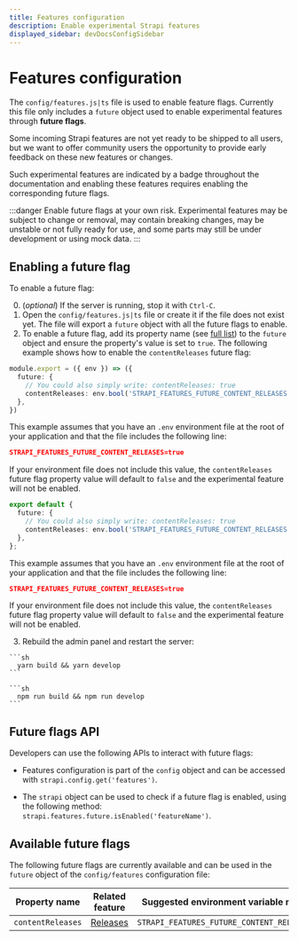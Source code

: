 ```yaml
---
title: Features configuration
description: Enable experimental Strapi features
displayed_sidebar: devDocsConfigSidebar
---
```


# Features configuration

The `config/features.js|ts` file is used to enable feature flags. Currently this file only includes a `future` object used to enable experimental features through **future flags**. 

Some incoming Strapi features are not yet ready to be shipped to all users, but we want to offer community users the opportunity to provide early feedback on these new features or changes.

Such experimental features are indicated by a <FutureBadge /> badge throughout the documentation and enabling these features requires enabling the corresponding future flags.

:::danger
Enable future flags at your own risk. Experimental features may be subject to change or removal, may contain breaking changes, may be unstable or not fully ready for use, and some parts may still be under development or using mock data.
:::

<!-- ! Commented out as not relevant for now -->
<!-- Future flags can also be utilized for enabling coming breaking changes in upcoming versions (when prefixed by `vX`, with 'X' being the target version). In this scenario, if you decide to enable a future flag for a breaking change, you will need to migrate your application to adapt to this breaking change. -->

## Enabling a future flag

To enable a future flag:

0. (_optional_) If the server is running, stop it with `Ctrl-C`.
1. Open the `config/features.js|ts` file or create it if the file does not exist yet. The file will export a `future` object with all the future flags to enable.
2. To enable a future flag, add its property name (see [full list](#available-future-flags)) to the `future` object and ensure the property's value is set to `true`. The following example shows how to enable the `contentReleases` future flag:

  <Tabs groupId='js-ts'>

  <Tab value="js" label="JavaScript">

  ```ts title="/config/features.ts"
  module.export = ({ env }) => ({
    future: {
      // You could also simply write: contentReleases: true
      contentReleases: env.bool('STRAPI_FEATURES_FUTURE_CONTENT_RELEASES', false),
    },
  })

  ```

  This example assumes that you have an `.env` environment file at the root of your application and that the file includes the following line:

  ```json title=".env"
  STRAPI_FEATURES_FUTURE_CONTENT_RELEASES=true
  ```

  If your environment file does not include this value, the `contentReleases` future flag property value  will default to `false` and the experimental feature will not be enabled.

  </Tab>

  <Tab value="ts" label="TypeScript">

  ```ts title="/config/features.ts"
  export default {
    future: {
      // You could also simply write: contentReleases: true
      contentReleases: env.bool('STRAPI_FEATURES_FUTURE_CONTENT_RELEASES', false),
    },
  };
  ```

  This example assumes that you have an `.env` environment file at the root of your application and that the file includes the following line:

  ```json title=".env"
  STRAPI_FEATURES_FUTURE_CONTENT_RELEASES=true
  ```

  If your environment file does not include this value, the `contentReleases` future flag property value will default to `false` and the experimental feature will not be enabled.

  </Tab>
  </Tabs> 

3. Rebuild the admin panel and restart the server:

  <Tabs groupId="yarn-npm">
  <Tab value="yarn" label="Yarn">
  
    ```sh
      yarn build && yarn develop
    ```
  </Tab>
  <Tab value="npm" label="NPM">

    ```sh
      npm run build && npm run develop
    ```

  </Tab>
  </Tabs>

## Future flags API

Developers can use the following APIs to interact with future flags:

- Features configuration is part of the `config` object and can be accessed with `strapi.config.get('features')`.

- The `strapi` object can be used to check if a future flag is enabled, using the following method: `strapi.features.future.isEnabled('featureName')`.

## Available future flags

The following future flags are currently available and can be used in the `future` object of the `config/features` configuration file:

| Property name     | Related feature                              | Suggested environment variable name       |
| ----------------- | -------------------------------------------- | ----------------------------------------- |
| `contentReleases` | [Releases](/user-docs/releases/introduction) | `STRAPI_FEATURES_FUTURE_CONTENT_RELEASES` |
